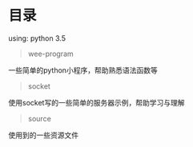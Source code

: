 # 目录

using: python 3.5

> wee-program

一些简单的python小程序，帮助熟悉语法函数等

> socket

使用socket写的一些简单的服务器示例，帮助学习与理解

> source

使用到的一些资源文件
